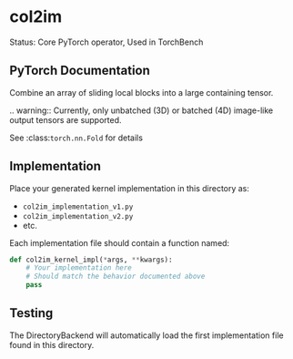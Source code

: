 # col2im

Status: Core PyTorch operator, Used in TorchBench

## PyTorch Documentation

Combine an array of sliding local blocks into a large containing tensor.

.. warning::
    Currently, only unbatched (3D) or batched (4D) image-like output tensors are supported.

See :class:`torch.nn.Fold` for details

## Implementation

Place your generated kernel implementation in this directory as:
- `col2im_implementation_v1.py`
- `col2im_implementation_v2.py`
- etc.

Each implementation file should contain a function named:
```python
def col2im_kernel_impl(*args, **kwargs):
    # Your implementation here
    # Should match the behavior documented above
    pass
```

## Testing

The DirectoryBackend will automatically load the first implementation file found in this directory.
